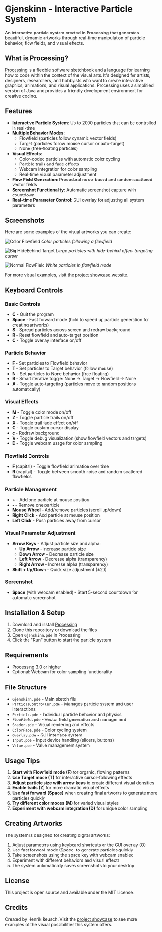 # Gjenskinn - Interactive Particle System

An interactive particle system created in Processing that generates beautiful, dynamic artworks through real-time manipulation of particle behavior, flow fields, and visual effects.

## What is Processing?

[Processing](https://processing.org/) is a flexible software sketchbook and a language for learning how to code within the context of the visual arts. It's designed for artists, designers, researchers, and hobbyists who want to create interactive graphics, animations, and visual applications. Processing uses a simplified version of Java and provides a friendly development environment for creative coding.

## Features

- **Interactive Particle System**: Up to 2000 particles that can be controlled in real-time
- **Multiple Behavior Modes**: 
  - Flowfield (particles follow dynamic vector fields)
  - Target (particles follow mouse cursor or auto-target)
  - None (free-floating particles)
- **Visual Effects**:
  - Color-coded particles with automatic color cycling
  - Particle trails and fade effects
  - Webcam integration for color sampling
  - Real-time visual parameter adjustment
- **Flow Field Generation**: Procedural noise-based and random scattered vector fields
- **Screenshot Functionality**: Automatic screenshot capture with countdown
- **Real-time Parameter Control**: GUI overlay for adjusting all system parameters

## Screenshots

Here are some examples of the visual artworks you can create:

![Color Flowfield](Image%20Showcase/Website/Color-Flowfield-Normal-1-scaled.jpeg.webp)
*Color particles following a flowfield*

![Big HideBehind Target](Image%20Showcase/Website/Big-HideBehind-Target-White-3-scaled.jpeg.webp)
*Large particles with hide-behind effect targeting cursor*

![Normal FlowField](Image%20Showcase/Website/Normal-FlowField-White-2-scaled.jpeg.webp)
*White particles in flowfield mode*

For more visual examples, visit the [project showcase website](https://roosh.no/particle-system/).

## Keyboard Controls

### Basic Controls
- **Q** - Quit the program
- **Space** - Fast forward mode (hold to speed up particle generation for creating artworks)
- **S** - Spread particles across screen and redraw background
- **R** - Reset flowfield and auto-target position
- **O** - Toggle overlay interface on/off

### Particle Behavior
- **F** - Set particles to Flowfield behavior
- **T** - Set particles to Target behavior (follow mouse)
- **N** - Set particles to None behavior (free floating)
- **B** - Smart iterative toggle: None → Target → Flowfield → None
- **A** - Toggle auto-targeting (particles move to random positions automatically)

### Visual Effects
- **M** - Toggle color mode on/off
- **Z** - Toggle particle trails on/off
- **X** - Toggle trail fade effect on/off
- **C** - Toggle custom cursor display
- **c** - Redraw background
- **V** - Toggle debug visualization (show flowfield vectors and targets)
- **D** - Toggle webcam usage for color sampling

### Flowfield Controls
- **F** (capital) - Toggle flowfield animation over time
- **R** (capital) - Toggle between smooth noise and random scattered flowfields

### Particle Management
- **+** - Add one particle at mouse position
- **-** - Remove one particle
- **Mouse Wheel** - Add/remove particles (scroll up/down)
- **Right Click** - Add particle at mouse position
- **Left Click** - Push particles away from cursor

### Visual Parameter Adjustment
- **Arrow Keys** - Adjust particle size and alpha:
  - **Up Arrow** - Increase particle size
  - **Down Arrow** - Decrease particle size  
  - **Left Arrow** - Decrease alpha (transparency)
  - **Right Arrow** - Increase alpha (transparency)
- **Shift + Up/Down** - Quick size adjustment (±20)

### Screenshot
- **Space** (with webcam enabled) - Start 5-second countdown for automatic screenshot

## Installation & Setup

1. Download and install [Processing](https://processing.org/download/)
2. Clone this repository or download the files
3. Open `Gjenskinn.pde` in Processing
4. Click the "Run" button to start the particle system

## Requirements

- Processing 3.0 or higher
- Optional: Webcam for color sampling functionality

## File Structure

- `Gjenskinn.pde` - Main sketch file
- `ParticleController.pde` - Manages particle system and user interactions
- `Particle.pde` - Individual particle behavior and physics
- `FlowField.pde` - Vector field generation and management
- `Shader.pde` - Visual rendering and effects
- `ColorFade.pde` - Color cycling system
- `Overlay.pde` - GUI interface system
- `Input.pde` - Input device handling (sliders, buttons)
- `Value.pde` - Value management system

## Usage Tips

1. **Start with Flowfield mode (F)** for organic, flowing patterns
2. **Use Target mode (T)** for interactive cursor-following effects
3. **Adjust particle size with arrow keys** to create different visual densities
4. **Enable trails (Z)** for more dramatic visual effects
5. **Use fast forward (Space)** when creating final artworks to generate more particles quickly
6. **Try different color modes (M)** for varied visual styles
7. **Experiment with webcam integration (D)** for unique color sampling

## Creating Artworks

The system is designed for creating digital artworks:

1. Adjust parameters using keyboard shortcuts or the GUI overlay (O)
2. Use fast forward mode (Space) to generate particles quickly
3. Take screenshots using the space key with webcam enabled
4. Experiment with different behaviors and visual effects
5. The system automatically saves screenshots to your desktop

## License

This project is open source and available under the MIT License.

## Credits

Created by Henrik Reusch. Visit the [project showcase](https://roosh.no/particle-system/) to see more examples of the visual possibilities this system offers.
